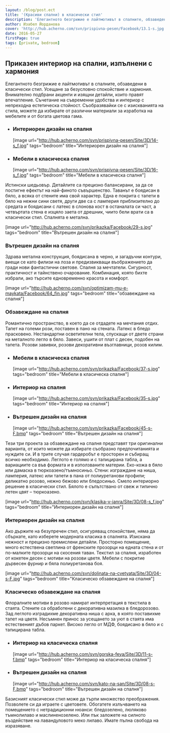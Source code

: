```yaml
---
layout: /blog/post.ect
title: '(Красиви спални) в класически стил'
description: 'Елегантното безгрижие е лайтмотивът в спалните, обзаведени в класически стил. Усещане за безусловно спокойствие и хармония. Внимателно подбрани акценти и изящни детайли, които правят впечатление. Съчетание на съвременни удобства и интериор с непреходна естетическа стойност. Съобразявайки се с изискванията на стила, можете да избирате от различни материали за изработка на мебелите и от богата цветова гама. Шедьоври и прецизно балансирани подробности. Легла с метални конструкции или с тапицирани табли. Сдържаност или по-смели и нестандартни решения - въпрос на избор.'
author: Изабел Йорданова
cover: 'http://hub.acherno.com/svn/prispivna-pesen/Facebook/13.1-s.jpg'
date: 2016-05-27
firstPage: true
tags: [private, bedroom]
---
```

## Приказен интериор на **спални, изпълнени с хармония**
Елегантното безгрижие е лайтмотивът в спалните, обзаведени в класически стил. Усещане за безусловно спокойствие и хармония. Внимателно подбрани акценти и изящни детайли, които правят впечатление. Съчетание на съвременни удобства и интериор с непреходна естетическа стойност. Съобразявайки се с изискванията на стила, можете да избирате от различни материали за изработка на мебелите и от богата цветова гама.

-   ### Интериорен дизайн на **спалня**
    [image url="http://hub.acherno.com/svn/prispivna-pesen/Site/3D/14-s_f.jpg" tags="bedroom" title="Интериорен дизайн на спалня"]
-   ### Мебели в **класическа спалня**
    [image url="http://hub.acherno.com/svn/prispivna-pesen/Site/3D/16-s_f.jpg" tags="bedroom" title="Мебели в класическа спалня"]

Истински шедьовър. Детайлите са прецизно балансирани, за да се постигне ефектът на най-финото съвършенство. Таванът е боядисан в бяло, а всяка от стените има свой характер. Една е покрита с тапети в бяло на нежни сини светя, други две са с ламперия приблизително до средата и боядисани с латекс в слонова кост в останалата си част, а четвъртата стена е изцяло заета от дрешник, чиито бели врати са в класически стил. Спалнята е метална.

[image url="http://hub.acherno.com/svn/prikazka/Facebook/29-s.jpg" tags="bedroom" title="Вътрешен дизайн на спалня"]
### Вътрешен дизайн на **спалня**

Здрава метална конструкция, боядисана в черно, и загадъчни контури, виещи се като филизи на лоза и предизвикващи въображението да гради нови фантастични светове. Спалня за мечтатели. Сигурност, практичност и тайнствено очарование. Комбинация, която бихте избрали, ако търсите едновременно красота и комфорт.

[image url="http://hub.acherno.com/svn/optimizam-mu-e-maykata/Facebook/64_fin.jpg" tags="bedroom" title="обзавеждане на спалня"]
### Обзавеждане на **спалня**

Романтично пространство, в което да се отдадете на мечтания отдих. Тапет на големи рози, поставен в пано на стената. Латекс в бледо прасковено. Нестандартни осветителни тела, спускащи от двете страни на металното легло в бяло. Завеси, ушити от плат с десен, подобен на тапета. Розови завивки, розови декоративни възглавници, розов килим.

-   ### Мебели в **класическа спалня**
    [image url="http://hub.acherno.com/svn/prikazka/Facebook/37-s.jpg" tags="bedroom" title="Мебели в класическа спалня"]
-   ### Интериор на **спалня**
    [image url="http://hub.acherno.com/svn/prikazka/Facebook/35-s.jpg" tags="bedroom" title="Интериор на спалня"]
-   ### Вътрешен дизайн на **спалня**
    [image url="http://hub.acherno.com/svn/prikazka/Facebook/45-s-F.bmp" tags="bedroom" title="Вътрешен дизайн на спалня"]

Тези три проекта за обзавеждане на спалня представят три оригинални варианта, от които можете да избирате съобразно предпочитанията и нуждите си. И в трите случая гардеробът е просторен и събиращ всичко необходимо. Леглото е голямо и с тапицирана табла, а вариациите са във формата и в използваните материи. Еко-кожа в бяло или дамаска в тюркоазено/тъмносиньо. Стени: изграждане на ниша, ламперия, латекс или тапети в пана от полиуретанови профили; деликатно розово, нежно бежово или бледосиньо. Смело интериорно решение в класически стил. Бялото е съпътствано от свеж и типично летен цвят – тюркоазено.

[image url="http://hub.acherno.com/svn/klasika-v-janra/Site/3D/08-s_f.jpg" tags="bedroom" title="Интериорен дизайн на спалня"]
### Интериорен дизайн на **спалня**

Ако държите на безупречен стил, осигуряващ спокойствие, няма да сбъркате, като изберете модерната класика в спалнята. Изискана нежност и прецизно премислени детайли. Просторно помещение, много естествена светлина от френските прозорци на едната стена и от по-малките прозорци на скосения таван. Текстил за спалня, изработен от кокетен десен с мотиви на розови цветя. Мебели с покритие дървесен фурнир и бяла полиуретанова боя.

[image url="http://hub.acherno.com/svn/dolinata-na-cvetyata/Site/3D/04-s-F.jpg" tags="bedroom" title="Класическо обзавеждане на спалня"]
### Класическо обзавеждане на **спалня**

Флоралните мотиви в розово намират интерпретация в текстила в стаята. Стените са обработени с декоративна мазилка в бледорозово. Зад леглото изградихме декоративна ниша с арка, в която поставихме тапет на цветя. Несъмнен принос за усещането за уют в стаята има естественият дъбов паркет. Високо легло от МДФ, боядисано в бяло и с тапицирана табла.

-   ### Интериор на **класическа спалня**
    [image url="http://hub.acherno.com/svn/gorska-feya/Site/3D/11-s-f.bmp" tags="bedroom" title="Интериор на класическа спалня"]
-   ### Вътрешен дизайн на **спалня**
    [image url="http://hub.acherno.com/svn/kato-na-san/Site/3D/08-s-F.bmp" tags="bedroom" title="Вътрешен дизайн на спалня"]

Базисният класически стил може да търпи множество преображения. Позволете си да играете с цветовете. Обогатете излъчването на помещението с нетрадиционни нюанси: бледозелено, люляково тъмнолилаво и маслиненозелено. Или пък заложете на силното въздействие на лавандуловото меко лилаво. Имате пълна свобода на изразяване.